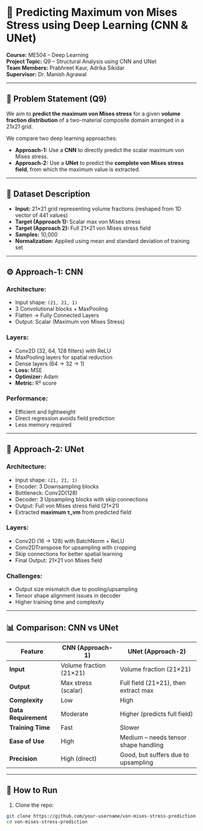 
# 🔩 Predicting Maximum von Mises Stress using Deep Learning (CNN & UNet)  
**Course:** ME504 – Deep Learning  
**Project Topic:** Q9 – Structural Analysis using CNN and UNet  
**Team Members:** Prabhreet Kaur, Adrika Sikidar  
**Supervisor:** Dr. Manish Agrawal

---

## 📌 Problem Statement (Q9)

We aim to **predict the maximum von Mises stress** for a given **volume fraction distribution** of a two-material composite domain arranged in a 21x21 grid.

We compare two deep learning approaches:
- **Approach-1:** Use a **CNN** to directly predict the scalar maximum von Mises stress.
- **Approach-2:** Use a **UNet** to predict the **complete von Mises stress field**, from which the maximum value is extracted.

---

## 🧠 Dataset Description

- **Input:** 21×21 grid representing volume fractions (reshaped from 1D vector of 441 values)
- **Target (Approach 1):** Scalar max von Mises stress
- **Target (Approach 2):** Full 21×21 von Mises stress field
- **Samples:** 10,000
- **Normalization:** Applied using mean and standard deviation of training set

---

## ⚙️ Approach-1: CNN

### Architecture:
- Input shape: `(21, 21, 1)`
- 3 Convolutional blocks + MaxPooling
- Flatten → Fully Connected Layers
- Output: Scalar (Maximum von Mises Stress)

### Layers:
- Conv2D (32, 64, 128 filters) with ReLU
- MaxPooling layers for spatial reduction
- Dense layers (64 → 32 → 1)
- **Loss:** MSE  
- **Optimizer:** Adam  
- **Metric:** R² score  

### Performance:
- Efficient and lightweight
- Direct regression avoids field prediction
- Less memory required

---

## 🔁 Approach-2: UNet

### Architecture:
- Input shape: `(21, 21, 1)`
- Encoder: 3 Downsampling blocks
- Bottleneck: Conv2D(128)
- Decoder: 3 Upsampling blocks with skip connections
- Output: Full von Mises stress field (21×21)
- Extracted **maximum τ_vm** from predicted field

### Layers:
- Conv2D (16 → 128) with BatchNorm + ReLU
- Conv2DTranspose for upsampling with cropping
- Skip connections for better spatial learning
- Final Output: 21×21 von Mises field

### Challenges:
- Output size mismatch due to pooling/upsampling
- Tensor shape alignment issues in decoder
- Higher training time and complexity

---

## 📊 Comparison: CNN vs UNet

| Feature              | CNN (Approach-1)         | UNet (Approach-2)                     |
|----------------------|--------------------------|----------------------------------------|
| **Input**            | Volume fraction (21×21)  | Volume fraction (21×21)                |
| **Output**           | Max stress (scalar)      | Full field (21×21), then extract max   |
| **Complexity**       | Low                      | High                                   |
| **Data Requirement** | Moderate                 | Higher (predicts full field)           |
| **Training Time**    | Fast                     | Slower                                 |
| **Ease of Use**      | High                     | Medium – needs tensor shape handling   |
| **Precision**        | High (direct)            | Good, but suffers due to upsampling    |

---

## 🚀 How to Run

1. Clone the repo:
```bash
git clone https://github.com/your-username/von-mises-stress-prediction.git
cd von-mises-stress-prediction

